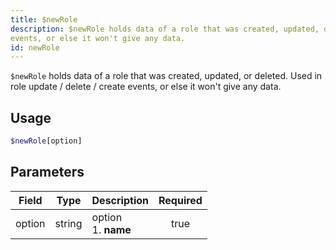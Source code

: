 ```yaml
---
title: $newRole
description: $newRole holds data of a role that was created, updated, or deleted. Used in role update / delete / create
events, or else it won't give any data.
id: newRole
---
```


`$newRole` holds data of a role that was created, updated, or deleted. Used in role update / delete / create events,
or else it won't give any data.

## Usage

```php
$newRole[option]
```

## Parameters

| Field  | Type   | Description               | Required |
|--------|--------|---------------------------|:--------:|
| option | string | option <br /> 1. **name** |   true   |
